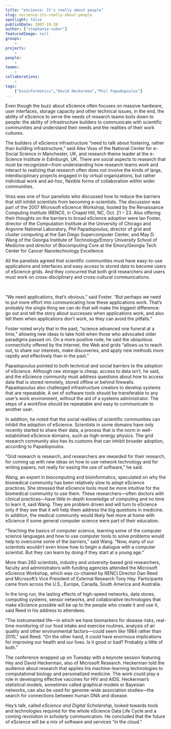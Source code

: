 ```yaml
---
title: "eScience: It's really about people"
slug: escience-its-really-about-people
spotlight: false
publishDate: 2007-10-26
author: ["stephanie-suber"]
featuredImage: null
groups:
    - 
projects:
    - 
people:
    - 
teams: 
    - 
collaborations:
    - 
tags:
    ["bioinformatics","David Heckerman","Phil Papadopoulus"]
---
```

Even though the buzz about eScience often focuses on massive hardware, user interfaces, storage capacity and other technical issues, in the end, the ability of eScience to serve the needs of research teams boils down to people: the ability of infrastructure builders to communicate with scientific communities and understand their needs and the realities of their work cultures.

<!--more-->

The builders of eScience infrastructure “need to talk about fostering, rather than building infrastructure,” said Alex Voss of the National Center for e-Social Science in Manchester, UK, and research theme leader at the e-Science Institute in Edinburgh, UK. There are social aspects to research that must be recognized—from understanding how research teams work and interact to realizing that research often does not involve the kinds of large, interdisciplinary projects engaged in by virtual organizations, but rather individual work and ad-hoc, flexible forms of collaboration within wider communities.

Voss was one of four panelists who discussed how to reduce the barriers that still inhibit scientists from becoming e-scientists. The discussion was part of the 2007 Microsoft eScience Workshop, hosted by the Renaissance Computing Institute (RENCI), in Chapel Hill, NC, Oct. 21 – 23. Also offering their thoughts on the barriers to broad eScience adoption were Ian Foster, director of the Computation Institute at the University of Chicago and Argonne National Laboratory, Phil Papadopoulus, director of grid and cluster computing at the San Diego Supercomputer Center, and May D. Wang of the Georgia Institute of Technology/Emory University School of Medicine and director of Biocomputing Core at the Emory/Georgia Tech Center for Cancer Nanotechnology Excellence.

All the panelists agreed that scientific communities must have easy-to-use applications and interfaces and easy access to stored data to become users of eScience grids. And they concurred that both grid researchers and users must work on cross-disciplinary and cross-cultural communications.

&nbsp;

“We need applications, that’s obvious,” said Foster. “But perhaps we need to put more effort into communicating how these applications work. That’s probably the single thing we can do that will make the biggest difference: go out and tell the story about successes when applications work, and also tell them when applications don’t work, so they can avoid the pitfalls.”

Foster noted wryly that in the past, “science advanced one funeral at a time,” allowing new ideas to take hold when those who advocated older paradigms passed on. On a more positive note, he said the ubiquitous connectivity offered by the Internet, the Web and grids “allows us to reach out, to share our interests, make discoveries, and apply new methods more rapidly and effectively than in the past.”

Papadopoulus pointed to both technical and social barriers to the adoption of eScience. Although raw storage is cheap, access to data isn’t, he said, and the eScience community must address questions about how to access data that is stored remotely, stored offline or behind firewalls.  Papadopoulus also challenged infrastructure creators to develop systems that are repeatable. A set of software tools should be transferable to any user’s work environment, without the aid of a systems administrator. The steps of a workflow should be repeatable and easy to communicate to another user.

In addition, he noted that the social realities of scientific communities can inhibit the adoption of eScience. Scientists in some domains have only recently started to share their data, a process that is the norm in well-established eScience domains, such as high-energy physics. The grid research community also has its customs that can inhibit broader adoption, according to Papadopoulos.

“Grid research is research, and researchers are rewarded for their research, for coming up with new ideas on how to use network technology and for writing papers, not really for easing the use of software,” he said.

Wang, an expert in biocomputing and bioinformatics, speculated on why the biomedical community has been relatively slow to adopt eScience practices. She stressed that eScience tools must be more intuitive for the biomedical community to use them. These researchers—often doctors with clinical practices—have little in-depth knowledge of computing and no time to learn it, said Wang. They are problem driven and will turn to eScience only if they see that it will help them address the big questions in medicine. In addition, the medical community would likely feel more at home with eScience if some general computer science were part of their education.

“Teaching the basics of computer science, learning some of the computer science languages and how to use computer tools to solve problems would help to overcome some of the barriers,” said Wang. “Now, many of our scientists wouldn’t even know how to begin a dialogue with a computer scientist. But they can learn by doing if they start at a young age.”

More than 260 scientists, industry and university-based grid researchers, faculty and administrators with funding agencies attended the Microsoft eScience Workshop, which was co-chaired by RENCI Director Dan Reed and Microsoft’s Vice President of External Research Tony Hey. Participants came from across the U.S., Europe, Canada, South America and Australia.

In the long run, the lasting effects of high-speed networks, data stores, computing systems, sensor networks, and collaborative technologies that make eScience possible will be up to the people who create it and use it, said Reed in his address to attendees.

“The instrumented life—in which we have biomarkers for disease risks, real-time monitoring of our food intake and exercise routines, analysis of air quality and other environmental factors—could seem like 1984 rather than 2010,” said Reed. “On the other hand, it could have enormous implications for improving our health and our lives. Is it good or bad? Probably a little of both.”

The conference wrapped up on Tuesday with a keynote session featuring Hey and David Heckerman, also of Microsoft Research. Heckerman told the audience about research that applies his machine-learning technologies to computational biology and personalized medicine. The work could play a role in developing effective vaccines for HIV and AIDS. Heckerman’s statistical models, sometimes called graphical models or Bayesian networks, can also be used for genome-wide association studies—the search for connections between human DNA and disease.

Hey’s talk, called <em>eScience and Digital Scholarship, </em>looked towards tools and technologies required for the whole eScience Data Life Cycle and a coming revolution in scholarly communication. He concluded that the future of eScience will be a mix of software and services “in the cloud.”

